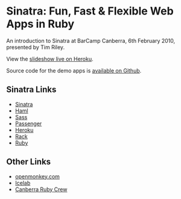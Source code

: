 # Sinatra: Fun, Fast & Flexible Web Apps in Ruby

An introduction to Sinatra at BarCamp Canberra, 6th February 2010, presented by Tim Riley.

View the [slideshow live on Heroku](http://bcc2010-sinatra.heroku.com/).

Source code for the demo apps is [available on Github](http://github.com/timriley/bcc2010-sinatra-demos).

## Sinatra Links

* [Sinatra](http://sinatrarb.com)
* [Haml](http://haml-lang.com)
* [Sass](http://sass-lang.com)
* [Passenger](http://modrails.com)
* [Heroku](http://heroku.com)
* [Rack](http://rack.rubyforge.org)
* [Ruby](http://www.ruby-lang.org)

## Other Links

* [openmonkey.com](http://openmonkey.com)
* [Icelab](http://icelab.com.au)
* [Canberra Ruby Crew](http://canberraruby.com)